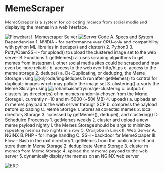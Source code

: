 # MemeScraper
MemeScraper is a system for collecting memes from social media and displaying the memes in a web interface.

![Flowchart](https://github.com/almondWilde/MemeScraper/blob/main/memescraper_flowchart.jpg)
I. Memescraper Server ![Server Code](https://github.com/almondWilde/MemeScraper/tree/main/scraper)
  A. Specs and System Dependencies
    1. NVIDIA - for performance over CPU-only and compatibility with python ML libraries in dedupe() and cluster()
    2. Python3
    3. Putty/OpenSSH - for upload() to upload the clustered image set to the web server
  B. Functions
    1. getMemes()
      a. uses scraping algorithms to get memes from instagram
        i. other social media sites could be scraped and may even be more reliable
      b. access to the web over http/https
      c. access to the meme storage
    2. dedupe()
      a. De-Duplicating, or deduping, the Meme Storage using ![knjcode/imgdedupes](https://github.com/knjcode/imgdupes)
      b run after getMemes() to control for duplicate images which may pollute the image set
    3. clustering()
      a. sorts the Meme Storage using ![/rohanbaisantry/image-clustering](https://github.com/rohanbaisantry/image-clustering)
      c. output: n clusters (as directories) of m memes randomly chosen from the Meme Storage
        i. currently n=10 and m=5000 (~500 MB)
    4. upload()
      a. uploads an m memes payload to the web server through SCP
      b. compress the payload before uploading
  C. Meme Storage
    1. Stores all collected memes
    2. local directory Storage
    3. accessed by getMemes(), dedupe(), and clustering()
  D. Scheduled Processes
    1. getMemes weekly
    2. cluster and upload a new meme payload nightly
      i. the Memes Storage should be large to minimize repeating memes two nights in a row
    3. Cronjobs in Linux
II. Web Server
  A. NGINX
  B. PHP - for image handlng
  C. SSH - backdoor for MemeScraper
III. Flow - Bash in the root directory
    1. getMemes from the public internet and store them in Meme Storage
    2. deduplicate Meme Storage
    3. cluster m memes from Meme Storage
    4. upload the m meme payload to the web server
    5. dynamically display the memes on an NGINX web server

![ERD](https://github.com/almondWilde/MemeScraper/blob/main/MemeScraper_ERD.jpg)
